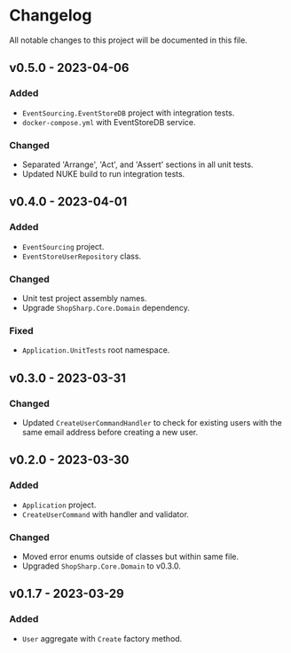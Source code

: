 ﻿# Changelog

All notable changes to this project will be documented in this file.

## v0.5.0 - 2023-04-06

### Added

- `EventSourcing.EventStoreDB` project with integration tests.
- `docker-compose.yml` with EventStoreDB service.

### Changed

- Separated 'Arrange', 'Act', and 'Assert' sections in all unit tests.
- Updated NUKE build to run integration tests.

## v0.4.0 - 2023-04-01

### Added

- `EventSourcing` project.
- `EventStoreUserRepository` class.

### Changed

- Unit test project assembly names.
- Upgrade `ShopSharp.Core.Domain` dependency.

### Fixed

- `Application.UnitTests` root namespace.

## v0.3.0 - 2023-03-31

### Changed

- Updated `CreateUserCommandHandler` to check for existing users with the same email address before creating a new user.

## v0.2.0 - 2023-03-30

### Added

- `Application` project.
- `CreateUserCommand` with handler and validator.

### Changed

- Moved error enums outside of classes but within same file.
- Upgraded `ShopSharp.Core.Domain` to v0.3.0.

## v0.1.7 - 2023-03-29

### Added

- `User` aggregate with `Create` factory method.